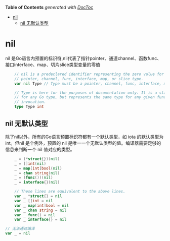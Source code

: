 <!-- START doctoc generated TOC please keep comment here to allow auto update -->
<!-- DON'T EDIT THIS SECTION, INSTEAD RE-RUN doctoc TO UPDATE -->
**Table of Contents**  *generated with [DocToc](https://github.com/thlorenz/doctoc)*

- [nil](#nil)
  - [nil 无默认类型](#nil-%E6%97%A0%E9%BB%98%E8%AE%A4%E7%B1%BB%E5%9E%8B)

<!-- END doctoc generated TOC please keep comment here to allow auto update -->

# nil

nil 是Go语言内预置的标识符,nil代表了指针pointer、通道channel、函数func、接口interface、map、切片slice类型变量的零值

```go
	// nil is a predeclared identifier representing the zero value for a
	// pointer, channel, func, interface, map, or slice type.
	var nil Type // Type must be a pointer, channel, func, interface, map, or slice type

	// Type is here for the purposes of documentation only. It is a stand-in
	// for any Go type, but represents the same type for any given function
	// invocation.
	type Type int
```


## nil 无默认类型

除了nil以外，所有的Go语言预置标识符都有一个默认类型，如 iota 的默认类型为 int。但nil 是个例外，预置的 nil 是唯一一个无默认类型的值。编译器需要足够的信息来判断一个 nil 值对应的类型。

```go
    _ = (*struct{})(nil)
    _ = []int(nil)
    _ = map[int]bool(nil)
    _ = chan string(nil)
    _ = (func())(nil)
    _ = interface{}(nil)

    // These lines are equivalent to the above lines.
    var _ *struct{} = nil
    var _ []int = nil
    var _ map[int]bool = nil
    var _ chan string = nil
    var _ func() = nil
    var _ interface{} = nil


```

```go
// 无法通过编译
var _ = nil
```